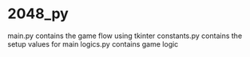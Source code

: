 # 2048_py
main.py contains the game flow using tkinter
constants.py contains the setup values for main
logics.py contains game logic
